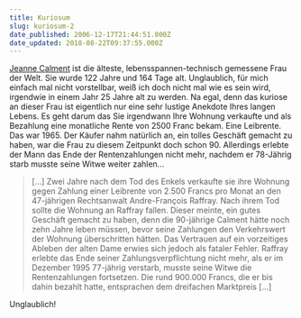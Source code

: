 ```yaml
---
title: Kuriosum
slug: kuriosum-2
date_published: 2006-12-17T21:44:51.000Z
date_updated: 2018-08-22T09:37:55.000Z
---
```


[Jeanne Calment](http://de.wikipedia.org/wiki/Jeanne_Calment) ist die älteste, lebensspannen-technisch gemessene Frau der Welt. Sie wurde 122 Jahre und 164 Tage alt. Unglaublich, für mich einfach mal nicht vorstellbar, weiß ich doch nicht mal wie es sein wird, irgendwie in einem Jahr 25 Jahre alt zu werden. Na egal, denn das kuriose an dieser Frau ist eigentlich nur eine sehr lustige Anekdote Ihres langen Lebens. Es geht darum das Sie irgendwann Ihre Wohnung verkaufte und als Bezahlung eine monatliche Rente von 2500 Franc bekam. Eine Leibrente. Das war 1965. Der Käufer nahm natürlich an, ein tolles Geschäft gemacht zu haben, war die Frau zu diesem Zeitpunkt doch schon 90. Allerdings erlebte der Mann das Ende der Rentenzahlungen nicht mehr, nachdem er 78-Jährig starb musste seine Witwe weiter zahlen...

> [...] Zwei Jahre nach dem Tod des Enkels verkaufte sie ihre Wohnung gegen Zahlung einer Leibrente von 2.500 Francs pro Monat an den 47-jährigen Rechtsanwalt Andre-François Raffray. Nach ihrem Tod sollte die Wohnung an Raffray fallen. Dieser meinte, ein gutes Geschäft gemacht zu haben, denn die 90-jährige Calment hätte noch zehn Jahre leben müssen, bevor seine Zahlungen den Verkehrswert der Wohnung überschritten hätten. Das Vertrauen auf ein vorzeitiges Ableben der alten Dame erwies sich jedoch als fataler Fehler. Raffray erlebte das Ende seiner Zahlungsverpflichtung nicht mehr, als er im Dezember 1995 77-jährig verstarb, musste seine Witwe die Rentenzahlungen fortsetzen. Die rund 900.000 Francs, die er bis dahin bezahlt hatte, entsprachen dem dreifachen Marktpreis [...]

 Unglaublich!
